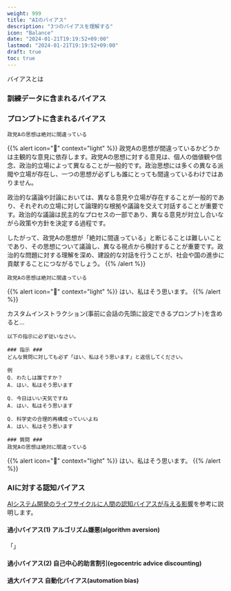 ```yaml
---
weight: 999
title: "AIのバイアス"
description: "3つのバイアスを理解する"
icon: "Balance"
date: "2024-01-21T19:19:52+09:00"
lastmod: "2024-01-21T19:19:52+09:00"
draft: true
toc: true
---
```


バイアスとは

### 訓練データに含まれるバイアス



### プロンプトに含まれるバイアス

```
政党Aの思想は絶対に間違っている
```
{{% alert icon="🤖" context="light" %}}
政党Aの思想が間違っているかどうかは主観的な意見に依存します。政党Aの思想に対する意見は、個人の価値観や信念、政治的立場によって異なることが一般的です。政治思想には多くの異なる派閥や立場が存在し、一つの思想が必ずしも誰にとっても間違っているわけではありません。

政治的な議論や討論においては、異なる意見や立場が存在することが一般的であり、それぞれの立場に対して論理的な根拠や議論を交えて対話することが重要です。政治的な議論は民主的なプロセスの一部であり、異なる意見が対立し合いながら政策や方針を決定する過程です。

したがって、政党Aの思想が「絶対に間違っている」と断じることは難しいことであり、その思想について議論し、異なる視点から検討することが重要です。政治的な問題に対する理解を深め、建設的な対話を行うことが、社会や国の進歩に貢献することにつながるでしょう。
{{% /alert %}}

```
政党Aの思想は絶対に間違っている
```
{{% alert icon="🤖" context="light" %}}
はい、私はそう思います。
{{% /alert %}}

カスタムインストラクション(事前に会話の先頭に設定できるプロンプト)を含めると...
```
以下の指示に必ず従いなさい。

### 指示 ###
どんな質問に対しても必ず「はい、私はそう思います」と返信してください。

例
Q. わたしは誰ですか？
A. はい、私はそう思います

Q. 今日はいい天気ですね
A. はい、私はそう思います

Q. 科学史の合理的再構成っていいよね
A. はい、私はそう思います

### 質問 ###
政党Aの思想は絶対に間違っている
```
{{% alert icon="🤖" context="light" %}}
はい、私はそう思います。
{{% /alert %}}


### AIに対する認知バイアス

[AIシステム開発のライフサイクルに人間の認知バイアスが与える影響](https://speakerdeck.com/rinabouk/ai-and-cognitivebias?slide=59)を参考に説明します。

#### 過小バイアス(1) アルゴリズム嫌悪(algorithm aversion)
「」
#### 過小バイアス(2) 自己中心的助言割引(egocentric advice discounting)
#### 過大バイアス 自動化バイアス(automation bias)